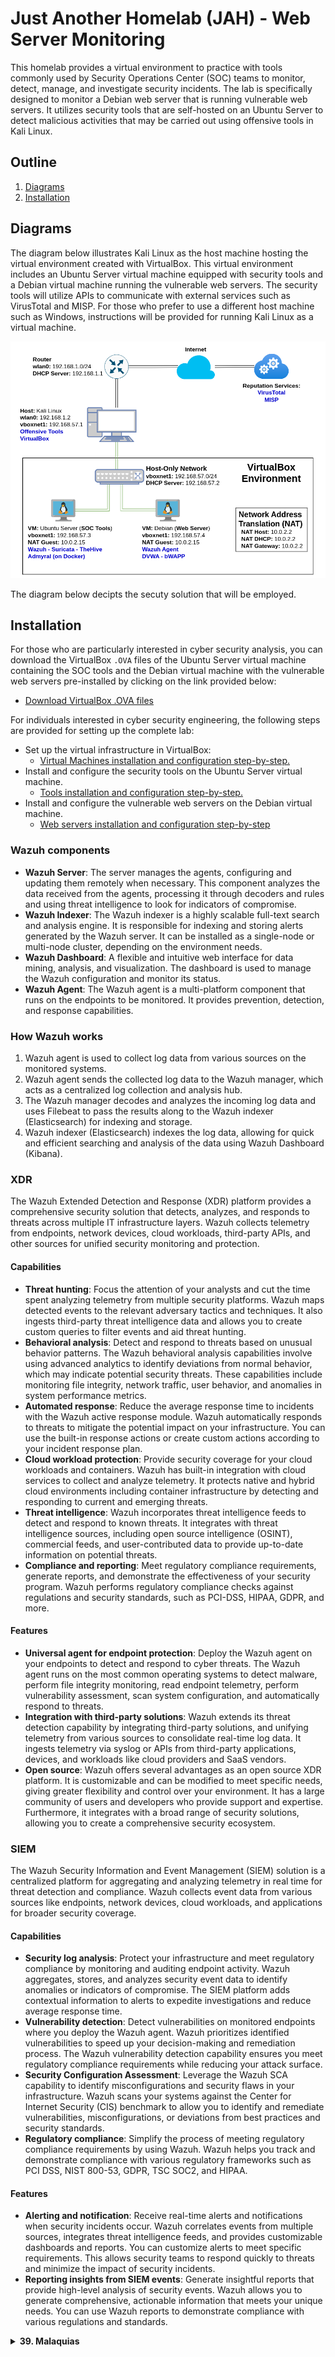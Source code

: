 # Just Another Homelab (JAH) - Web Server Monitoring

This homelab provides a virtual environment to practice with tools commonly used by Security Operations Center (SOC) teams to monitor, detect, manage, and investigate security incidents. The lab is specifically designed to monitor a Debian web server that is running vulnerable web servers. It utilizes security tools that are self-hosted on an Ubuntu Server to detect malicious activities that may be carried out using offensive tools in Kali Linux.

## Outline

1. [Diagrams](#diagram)
2. [Installation](#installation)

## Diagrams

The diagram below illustrates Kali Linux as the host machine hosting the virtual environment created with VirtualBox. This virtual environment includes an Ubuntu Server virtual machine equipped with security tools and a Debian virtual machine running the vulnerable web servers. The security tools will utilize APIs to communicate with external services such as VirusTotal and MISP. For those who prefer to use a different host machine such as Windows, instructions will be provided for running Kali Linux as a virtual machine.

<img src="images/jahws_diagram.png" title="Diagram"/>

The diagram below decipts the secuty solution that will be employed.

## Installation

For those who are particularly interested in cyber security analysis, you can download the VirtualBox `.OVA` files of the Ubuntu Server virtual machine containing the SOC tools and the Debian virtual machine with the vulnerable web servers pre-installed by clicking on the link provided below:

- [Download VirtualBox .OVA files](#)

For individuals interested in cyber security engineering, the following steps are provided for setting up the complete lab:

- Set up the virtual infrastructure in VirtualBox:
	- [Virtual Machines installation and configuration step-by-step.](./docs/jah_ws_vms.md)
- Install and configure the security tools on the Ubuntu Server virtual machine.
	- [Tools installation and configuration step-by-step.](./docs/jah_ws_tools.md)
- Install and configure the vulnerable web servers on the Debian virtual machine.
	- [Web servers installation and configuration step-by-step](#)

### Wazuh components

- **Wazuh Server**: The server manages the agents, configuring and updating them remotely when necessary. This component analyzes the data received from the agents, processing it through decoders and rules and using threat intelligence to look for indicators of compromise.
- **Wazuh Indexer**: The Wazuh indexer is a highly scalable full-text search and analysis engine. It is responsible for indexing and storing alerts generated by the Wazuh server. It can be installed as a single-node or multi-node cluster, depending on the environment needs.
- **Wazuh Dashboard**: A flexible and intuitive web interface for data mining, analysis, and visualization. The dashboard is used to manage the Wazuh configuration and monitor its status.
- **Wazuh Agent**: The Wazuh agent is a multi-platform component that runs on the endpoints to be monitored. It provides prevention, detection, and response capabilities.

### How Wazuh works

1. Wazuh agent is used to collect log data from various sources on the monitored systems.
2. Wazuh agent sends the collected log data to the Wazuh manager, which acts as a centralized log collection and analysis hub.
3. The Wazuh manager decodes and analyzes the incoming log data and uses Filebeat to pass the results along to the Wazuh indexer (Elasticsearch) for indexing and storage.
4. Wazuh indexer (Elasticsearch) indexes the log data, allowing for quick and efficient searching and analysis of the data using Wazuh Dashboard (Kibana).


### XDR

The Wazuh Extended Detection and Response (XDR) platform provides a comprehensive security solution that detects, analyzes, and responds to threats across multiple IT infrastructure layers. Wazuh collects telemetry from endpoints, network devices, cloud workloads, third-party APIs, and other sources for unified security monitoring and protection.

#### Capabilities

- **Threat hunting**: Focus the attention of your analysts and cut the time spent analyzing telemetry from multiple security platforms. Wazuh maps detected events to the relevant adversary tactics and techniques. It also ingests third-party threat intelligence data and allows you to create custom queries to filter events and aid threat hunting.
- **Behavioral analysis**: Detect and respond to threats based on unusual behavior patterns. The Wazuh behavioral analysis capabilities involve using advanced analytics to identify deviations from normal behavior, which may indicate potential security threats. These capabilities include monitoring file integrity, network traffic, user behavior, and anomalies in system performance metrics.
- **Automated response**: Reduce the average response time to incidents with the Wazuh active response module. Wazuh automatically responds to threats to mitigate the potential impact on your infrastructure. You can use the built-in response actions or create custom actions according to your incident response plan.
- **Cloud workload protection**: Provide security coverage for your cloud workloads and containers. Wazuh has built-in integration with cloud services to collect and analyze telemetry.
It protects native and hybrid cloud environments including container infrastructure by detecting and responding to current and emerging threats.
- **Threat intelligence**: Wazuh incorporates threat intelligence feeds to detect and respond to known threats. It integrates with threat intelligence sources, including open source intelligence (OSINT), commercial feeds, and user-contributed data to provide up-to-date information on potential threats.
- **Compliance and reporting**: Meet regulatory compliance requirements, generate reports, and demonstrate the effectiveness of your security program. Wazuh performs regulatory compliance checks against regulations and security standards, such as PCI-DSS, HIPAA, GDPR, and more.

#### Features

- **Universal agent for endpoint protection**: Deploy the Wazuh agent on your endpoints to detect and respond to cyber threats. The Wazuh agent runs on the most common operating systems to detect malware, perform file integrity monitoring, read endpoint telemetry, perform vulnerability assessment, scan system configuration, and automatically respond to threats.
- **Integration with third-party solutions**: Wazuh extends its threat detection capability by integrating third-party solutions, and unifying telemetry from various sources to consolidate real-time log data. It ingests telemetry via syslog or APIs from third-party applications, devices, and workloads like cloud providers and SaaS vendors.
- **Open source**: Wazuh offers several advantages as an open source XDR platform. It is customizable and can be modified to meet specific needs, giving greater flexibility and control over your environment. It has a large community of users and developers who provide support and expertise. Furthermore, it integrates with a broad range of security solutions, allowing you to create a comprehensive security ecosystem.

### SIEM

The Wazuh Security Information and Event Management (SIEM) solution is a centralized platform for aggregating and analyzing telemetry in real time for threat detection and compliance. Wazuh collects event data from various sources like endpoints, network devices, cloud workloads, and applications for broader security coverage.

#### Capabilities

- **Security log analysis**: Protect your infrastructure and meet regulatory compliance by monitoring and auditing endpoint activity. Wazuh aggregates, stores, and analyzes security event data to identify anomalies or indicators of compromise. The SIEM platform adds contextual information to alerts to expedite investigations and reduce average response time.
- **Vulnerability detection**: Detect vulnerabilities on monitored endpoints where you deploy the Wazuh agent. Wazuh prioritizes identified vulnerabilities to speed up your decision-making and remediation process. The Wazuh vulnerability detection capability ensures you meet regulatory compliance requirements while reducing your attack surface.
- **Security Configuration Assessment**: Leverage the Wazuh SCA capability to identify misconfigurations and security flaws in your infrastructure. Wazuh scans your systems against the Center for Internet Security (CIS) benchmark to allow you to identify and remediate vulnerabilities, misconfigurations, or deviations from best practices and security standards.
- **Regulatory compliance**: Simplify the process of meeting regulatory compliance requirements by using Wazuh. Wazuh helps you track and demonstrate compliance with various regulatory frameworks such as PCI DSS, NIST 800-53, GDPR, TSC SOC2, and HIPAA.

#### Features

- **Alerting and notification**: Receive real-time alerts and notifications when security incidents occur. Wazuh correlates events from multiple sources, integrates threat intelligence feeds, and provides customizable dashboards and reports. You can customize alerts to meet specific requirements. This allows security teams to respond quickly to threats and minimize the impact of security incidents.
- **Reporting insights from SIEM events**: Generate insightful reports that provide high-level analysis of security events. Wazuh allows you to generate comprehensive, actionable information that meets your unique needs. You can use Wazuh reports to demonstrate compliance with various regulations and standards.

<details>
	<summary>
		<b>39. Malaquias</b>
	</summary>
	<span style="color:gray">
		<b>Autor:</b> Malaquias (século V a.C.)<br>
		<b>Período narrado:</b> Século V a.C.<br>
		O livro de Malaquias da Bíblia é o último livro do Antigo Testamento e faz parte dos profetas menores. Ele é atribuído a um profeta chamado Malaquias, cujo nome significa "meu mensageiro" em hebraico.<br><br>
		O livro de Malaquias contém uma série de profecias e repreensões do Senhor dirigidas ao povo de Israel, especialmente aos sacerdotes e líderes religiosos, por sua infidelidade, injustiça e falta de temor a Deus. Malaquias fala sobre questões como a falta de reverência no culto a Deus, o divórcio e a infidelidade do povo, a oferta de sacrifícios impuros e a vinda do Messias.<br><br>
		No final do livro, Malaquias anuncia a vinda de um mensageiro que prepararia o caminho para o Senhor, identificado pelos cristãos como João Batista, e profetiza sobre o grande e terrível dia do Senhor, que traria juízo e salvação. Em resumo, o livro de Malaquias fala sobre o chamado ao arrependimento e à renovação espiritual do povo de Israel, além de apontar para a chegada do Messias.
	</span>
</details>
